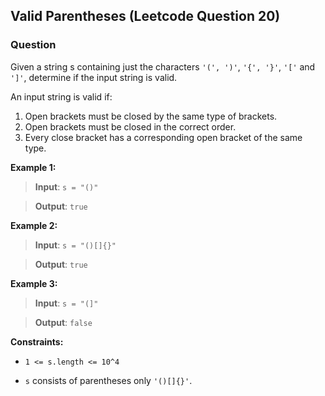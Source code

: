 ## Valid Parentheses (Leetcode Question 20)

### Question
Given a string s containing just the characters `'(', ')'`, `'{', '}'`, `'['` and `']'`, determine if the input string is valid.

An input string is valid if:

1. Open brackets must be closed by the same type of brackets.
2. Open brackets must be closed in the correct order.
3. Every close bracket has a corresponding open bracket of the same type.



**Example 1:**

> **Input**: `s = "()"`

> **Output**: `true`

**Example 2:**

> **Input**: `s = "()[]{}"`

> **Output**: `true`

**Example 3:**

> **Input**: `s = "(]"`

> **Output**: `false`

**Constraints:**

- `1 <= s.length <= 10^4`

- `s` consists of parentheses only `'()[]{}'`.